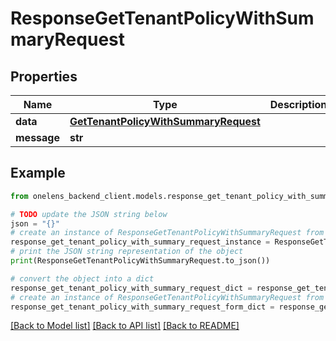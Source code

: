 # ResponseGetTenantPolicyWithSummaryRequest


## Properties

Name | Type | Description | Notes
------------ | ------------- | ------------- | -------------
**data** | [**GetTenantPolicyWithSummaryRequest**](GetTenantPolicyWithSummaryRequest.md) |  | 
**message** | **str** |  | [optional] 

## Example

```python
from onelens_backend_client.models.response_get_tenant_policy_with_summary_request import ResponseGetTenantPolicyWithSummaryRequest

# TODO update the JSON string below
json = "{}"
# create an instance of ResponseGetTenantPolicyWithSummaryRequest from a JSON string
response_get_tenant_policy_with_summary_request_instance = ResponseGetTenantPolicyWithSummaryRequest.from_json(json)
# print the JSON string representation of the object
print(ResponseGetTenantPolicyWithSummaryRequest.to_json())

# convert the object into a dict
response_get_tenant_policy_with_summary_request_dict = response_get_tenant_policy_with_summary_request_instance.to_dict()
# create an instance of ResponseGetTenantPolicyWithSummaryRequest from a dict
response_get_tenant_policy_with_summary_request_form_dict = response_get_tenant_policy_with_summary_request.from_dict(response_get_tenant_policy_with_summary_request_dict)
```
[[Back to Model list]](../README.md#documentation-for-models) [[Back to API list]](../README.md#documentation-for-api-endpoints) [[Back to README]](../README.md)


